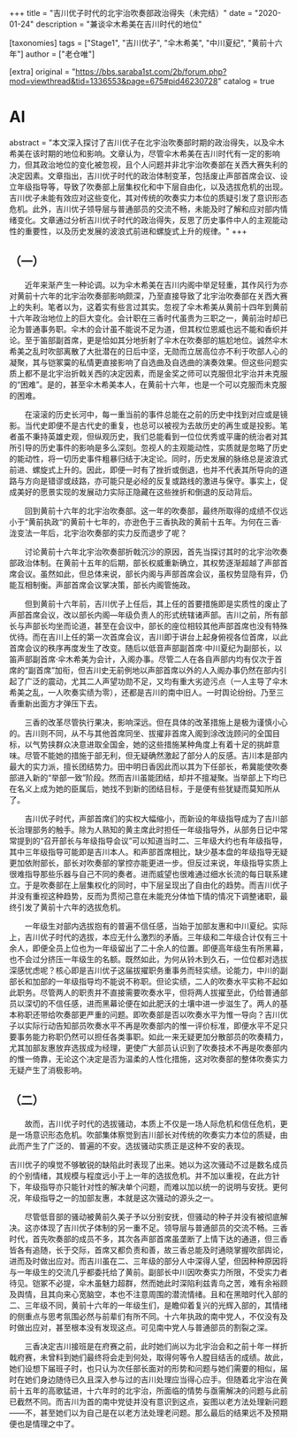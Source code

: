 +++
title = "吉川优子时代的北宇治吹奏部政治得失（未完结）"
date = "2020-01-24"
description = "兼谈伞木希美在吉川时代的地位"

[taxonomies]
tags = ["Stage1", "吉川优子", "伞木希美", "中川夏纪", "黄前十六年"]
author = ["老仓唯"]

[extra]
original = "https://bbs.saraba1st.com/2b/forum.php?mod=viewthread&tid=1336553&page=675#pid46230728"
catalog = true
# AI 
abstract = "本文深入探讨了吉川优子在北宇治吹奏部时期的政治得失，以及伞木希美在该时期的地位和影响。文章认为，尽管伞木希美在吉川时代有一定的影响力，但其政治地位的变化被忽视，且个人问题并非北宇治吹奏部在关西大赛失利的决定因素。文章指出，吉川优子时代的政治体制变革，包括废止声部首席会议、设立年级指导等，导致了吹奏部上层集权化和中下层自由化，以及选拔危机的出现。吉川优子未能有效应对这些变化，其对传统的吹奏实力本位的质疑引发了意识形态危机。此外，吉川优子领导层与普通部员的交流不畅，未能及时了解和应对部内情绪变化。文章通过分析吉川优子时代的政治得失，反思了历史事件中人的主观能动性的重要性，以及历史发展的波浪式前进和螺旋式上升的规律。"
+++


## （一）

　　近年来渐产生一种论调。以为伞木希美在吉川内阁中举足轻重，其作风行为亦对黄前十六年的北宇治吹奏部影响颇深，乃至直接导致了北宇治吹奏部在关西大赛上的失利。笔者以为，这着实有些言过其实。忽视了伞木希美从黄前十四年到黄前十六年政治地位上的巨大变化。会计职在三香时代虽贵为三职之一，黄前治时却已沦为普通事务职。伞木的会计虽不能说不足为道，但其权位恩威也远不能和香织并论。至于笛部副首席，更是恰如其分地折射了伞木在吹奏部的尴尬地位。诚然伞木希美之乱时吹部离散了大批潜在的日后中坚，无勋而立居高位亦不利于吹部人心的凝聚，其与铠冢霙的私情更直接影响了自选曲及自选曲的演奏效果。但这些问题实质上都不是北宇治折戟关西的决定因素，而是金奖之师可以克服但北宇治并未克服的“困难”。是的，甚至伞木希美本人，在黄前十六年，也是一个可以克服而未克服的困难。

　　在滚滚的历史长河中，每一重当前的事件总能在之前的历史中找到对应或是镜影。当代史即便不是古代史的重复，也总可以被视为去故历史的再生或是投影。笔者虽不秉持英雄史观，但纵观历史，我们总能看到一位位优秀或平庸的统治者对其所引导的历史事件的影响是多么深刻。忽视人的主观能动性，实质就是忽略了历史的能动性，将一切历史事件粗暴归结于决定论。同时，历史发展的脉络总是波浪式前进、螺旋式上升的。因此，即便一时有了挫折或倒退，也并不代表其所导向的道路与方向是错谬或歧路，亦可能只是必经的反复或路线的激进与保守。事实上，促成美好的愿景实现的发展动力实际正隐藏在这些挫折和倒退的反动背后。

　　回到黄前十六年的北宇治吹奏部。这一年的吹奏部，最终所取得的成绩不仅远小于“黄前执政“的黄前十七年的，亦逊色于三香执政的黄前十五年。为何在三香·泷变法一年后，北宇治吹奏部的实力反而退步了呢？

　　讨论黄前十六年北宇治吹奏部折戟沉沙的原因，首先当探讨其时的北宇治吹奏部政治体制。在黄前十五年的后期，部长权威重新确立，其权势逐渐超越了声部首席会议。虽然如此，但总体来说，部长内阁与声部首席会议，虽权势显隐有异，仍能互相制衡。声部首席会议掌决策，部长内阁管施政。

　　但到黄前十六年前，吉川优子上任后，其上任的首要措施即是实质性的废止了声部首席会议，改以部长内阁—年级负责人的形式统辖诸声部。吉川之前，所有部长与声部长均坐而论道，甚至在会议中，部长的座位相较其他声部首席也没有特殊优待。而在吉川上任的第一次首席会议，吉川即于讲台上起身俯视各位首席，以此首席会议的秩序再度发生了改变。随后以低音声部副首席·中川夏纪为副部长，以笛声部副首席·伞木希美为会计，入阁办事。尽管二人在各自声部内均有仅次于首席的“副首席”加衔，但吉川史无前例地以声部首席以外的人入阁办事仍然在部内引起了广泛的震动，尤其二人声望功勋不足，又均有重大劣迹污点（一人主导了伞木希美之乱，一人吹奏实绩为零），还都是吉川的南中旧人。一时舆论纷纷。乃至三香重新出面方才弹压下去。

　　三香的改革尽管执行果决，影响深远。但在具体的改革措施上是极为谨慎小心的。吉川则不同，从不与其他首席同坐、拔擢非首席入阁到涂改泷顾问的全国目标，以气势挟群众决意进取全国金，她的这些措施某种角度上有着十足的挑衅意味。尽管不能她的措施于部无利，但无疑确然激起了部分人的反感。吉川本是部内最大的实力派，擅长团结势力。田中明日香因此而以其为下任部长，希冀能使吹奏部进入新的“举部一致”阶段。然而吉川虽能团结，却并不擅凝聚。当举部上下均已在名义上成为她的臣属后，她找不到新的团结目标，于是便有些犹疑而莫知所从了。

　　吉川优子时代，声部首席们的实权大幅缩小，而新设的年级指导成为了吉川部长治理部务的触手。除为人熟知的黄主席此时担任一年级指导外，从部务日记中常常提到的“召开部长与年级指导会议”可以知道当时二、三年级大约也有年级指导，其中三年级指导可能即是吉川本人。和声部首席相比，缺少基本盘的年级指导无疑更加依附部长，部长对吹奏部的掌控亦能更进一步。但反过来说，年级指导实质上很难指导那些乐器与自己不同的奏者。进而威望也很难通过细水长流的每日联系建立。于是吹奏部在上层集权化的同时，中下层呈现出了自由化的趋势。而吉川优子并没有重视这种趋势，反而为贯彻己意在未能充分体恤下情的情况下调整诸职，最终引发了黄前十六年的选拔危机。

　　一年级生对部内选拔抱有的普遍不信任感，当始于加部友惠和中川夏纪。实际上，吉川优子时代的选拔，本应无什么激烈的矛盾。三年级和二年级合计仅有三十余人，即便全员上位也为一年级留出了二十余人的位置。即便高年级生有所黑幕，也不会过分挤压一年级生的名额。既然如此，为何从铃木到久石，一位位都对选拔深感忧虑呢？核心即是吉川优子这届拔擢职务重事务而轻实绩。论能力，中川的副部长和加部的一年级指导均不能说不称职。但论实绩，二人的吹奏水平实称不起如此职务。尽管两人的职责并不直接需要吹奏水平，但将两人拔擢至此，仍给普通部员以深切的不信任感，进而黑幕论便在如此肥沃的土壤中进一步滋生了。两人的基本称职还带给吹奏部更严重的问题。即吹奏部是否以吹奏水平为惟一导向？吉川优子以实际行动告知部员吹奏水平不再是吹奏部内的惟一评价标准，即便水平不足只要事务能力称职仍然可以担任各类事职。如此一来无疑更加分散部员的吹奏精力，尤其加部友惠放弃选拔成为经理，更使广大部员认识到了吹奏技术不再是吹奏部内的惟一倚靠，无论这个决定是否为温柔的人性化措施，这对吹奏部的整体吹奏实力无疑产生了消极影响。

## （二）

　　故而，吉川优子时代的选拔骚动，本质上不仅是一场人际危机和信任危机，更是一场意识形态危机。吹部集体察觉到吉川部长对传统的吹奏实力本位的质疑，由此而产生了广泛的、普遍的不安。选拔骚动实质正是这种不安的表现。

吉川优子的嗅觉不够敏锐的缺陷此时表现了出来。她以为这次骚动不过是数名成员的个别情绪，其规模与程度远小于上一年的选拔危机。并不加以重视，在此方针下，年级指导亦只能针对性的解决单个问题，而难以加以统一的说明与安抚。更何况，年级指导之一的加部友惠，本就是这次骚动的源头之一。

　　尽管低音部的骚动被黄前久美子予以分别安抚，但骚动的种子并没有被彻底解决。这亦体现了吉川优子体制的另一重不足。领导层与普通部员的交流不畅。三香时代，首先吹奏部的成员不多，其次各声部首席虽垄断了上情下达的通道，但三香皆各有追随，长于交际，首席又都负责和善，故三香总能及时通晓掌握吹部舆论，进而及时做出应对。而吉川虽在二、三年级的部分人中深得人望，但因种种原因将与一年级生的交流几乎都委托给了黄前。副部长中川因吹奏实力所限，不受实力者待见。铠冢不必提，伞木虽魅力超群，然而她此时深陷利兹青鸟之苦，难有余裕顾及舆情，且其向来心宽脑空，本也不注意周围的潜流情绪。且和在黑暗时代入部的二、三年级不同，黄前十六年的一年级生们，是瞻仰着复兴的光辉入部的，其情绪的侧重点与思考氛围必然与前辈们有所不同。十六年执政的南中党人，不仅没有及时做出应对，甚至根本没有发现这点。可见南中党人与普通部员的割裂之深。

　　三香决定吉川接班是在府赛之前，此时她们尚以为北宇治会和之前十年一样折戟府赛，未曾料到她们最终将会走到何处，取得何等令人膛目结舌的成绩。故此，她们设想下届班子时，也只认为次任部长面对的形势和问题与她们需要的相似，届时在她们身边随侍已久且深入参与过的吉川处理应当得心应手。但随着北宇治在黄前十五年的高歌猛进，十六年时的北宇治，所面临的情势与亟需解决的问题与此前已截然不同。而吉川为首的南中党徒并没有意识到这点，妄图以老方法处理新问题——不，甚至她们以为自己是在以老方法处理老问题。那么最后的结果远不及预期便也是情理之中了。
